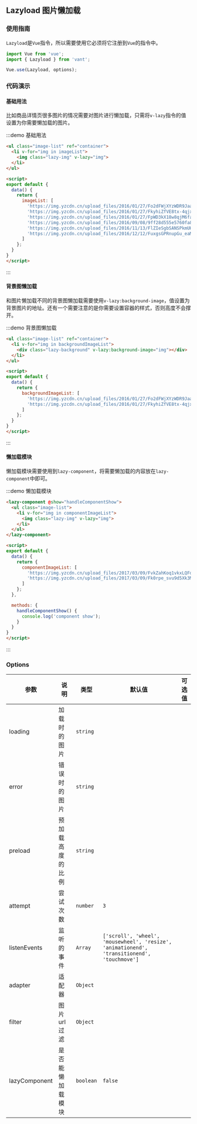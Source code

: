 <style>
@component-namespace demo {
  @b lazyload {
    .lazy-img {
      display: block;
      width: 100%;
      height: auto;
    }

    .lazy-background {
      height: 300px;
      background-size: cover;
      background-repeat: no-repeat;
    }
  }
}
</style>

<script>
export default {
  data() {
    return {
      imageList: [
        'https://img.yzcdn.cn/upload_files/2016/01/27/Fo2dFWjXYzWDR9Jaa1AEqk1jt7e0',
        'https://img.yzcdn.cn/upload_files/2016/01/27/FkyhiZfVE8tx-4qjxR2VeiqsSZYL',
        'https://img.yzcdn.cn/upload_files/2016/01/27/FpWD3kX18w8qjM6faH-4JqOWHsF4',
        'https://img.yzcdn.cn/upload_files/2016/09/08/9ff28d555e5760fa830344f12efa0087.jpg',
        'https://img.yzcdn.cn/upload_files/2016/11/13/FlZIeSgbSANSPkmUHttMjoIgY3cv.jpg',
        'https://img.yzcdn.cn/upload_files/2016/12/12/FuxgsGPRnupGu_eaMuaR8W0DuSKp.jpeg'
      ],
      backgroundImageList: [
        'https://img.yzcdn.cn/upload_files/2016/01/27/Fo2dFWjXYzWDR9Jaa1AEqk1jt7e0',
        'https://img.yzcdn.cn/upload_files/2016/01/27/FkyhiZfVE8tx-4qjxR2VeiqsSZYL'
      ],
      componentImageList: [
        'https://img.yzcdn.cn/upload_files/2017/03/09/FvkZahKoq1vkxLQFdVWeLf2UCqDz.png',
        'https://img.yzcdn.cn/upload_files/2017/03/09/Fk0rpe_svu9d5Xk3MUCWd1QeMXOu.png'
      ]
    };
  },

  methods: {
    handleComponentShow() {
      console.log('component show');
    }
  }
}
</script>

## Lazyload 图片懒加载

### 使用指南

`Lazyload`是`Vue`指令，所以需要使用它必须将它注册到`Vue`的指令中。

```js
import Vue from 'vue';
import { Lazyload } from 'vant';

Vue.use(Lazyload, options);
```

### 代码演示

#### 基础用法

比如商品详情页很多图片的情况需要对图片进行懒加载，只需将`v-lazy`指令的值设置为你需要懒加载的图片。

:::demo 基础用法
```html
<ul class="image-list" ref="container">
  <li v-for="img in imageList">
    <img class="lazy-img" v-lazy="img">
  </li>
</ul>

<script>
export default {
  data() {
    return {
      imageList: [
        'https://img.yzcdn.cn/upload_files/2016/01/27/Fo2dFWjXYzWDR9Jaa1AEqk1jt7e0',
        'https://img.yzcdn.cn/upload_files/2016/01/27/FkyhiZfVE8tx-4qjxR2VeiqsSZYL',
        'https://img.yzcdn.cn/upload_files/2016/01/27/FpWD3kX18w8qjM6faH-4JqOWHsF4',
        'https://img.yzcdn.cn/upload_files/2016/09/08/9ff28d555e5760fa830344f12efa0087.jpg',
        'https://img.yzcdn.cn/upload_files/2016/11/13/FlZIeSgbSANSPkmUHttMjoIgY3cv.jpg',
        'https://img.yzcdn.cn/upload_files/2016/12/12/FuxgsGPRnupGu_eaMuaR8W0DuSKp.jpeg'
      ]
    };
  }
}
</script>
```
:::

#### 背景图懒加载

和图片懒加载不同的背景图懒加载需要使用`v-lazy:background-image`，值设置为背景图片的地址。还有一个需要注意的是你需要设置容器的样式，否则高度不会撑开。

:::demo 背景图懒加载
```html
<ul class="image-list" ref="container">
  <li v-for="img in backgroundImageList">
    <div class="lazy-background" v-lazy:background-image="img"></div>
  </li>
</ul>

<script>
export default {
  data() {
    return {
      backgroundImageList: [
        'https://img.yzcdn.cn/upload_files/2016/01/27/Fo2dFWjXYzWDR9Jaa1AEqk1jt7e0',
        'https://img.yzcdn.cn/upload_files/2016/01/27/FkyhiZfVE8tx-4qjxR2VeiqsSZYL'
      ]
    };
  }
}
</script>
```
:::

#### 懒加载模块

懒加载模块需要使用到`lazy-component`，将需要懒加载的内容放在`lazy-component`中即可。

:::demo 懒加载模块
```html
<lazy-component @show="handleComponentShow">
  <ul class="image-list">
    <li v-for="img in componentImageList">
      <img class="lazy-img" v-lazy="img">
    </li>
  </ul>
</lazy-component>

<script>
export default {
  data() {
    return {
      componentImageList: [
        'https://img.yzcdn.cn/upload_files/2017/03/09/FvkZahKoq1vkxLQFdVWeLf2UCqDz.png',
        'https://img.yzcdn.cn/upload_files/2017/03/09/Fk0rpe_svu9d5Xk3MUCWd1QeMXOu.png'
      ]
    };
  },

  methods: {
    handleComponentShow() {
      console.log('component show');
    }
  }
}
</script>
```
:::

### Options

| 参数       | 说明      | 类型       | 默认值       | 可选值       |
|-----------|-----------|-----------|-------------|-------------|
| loading | 加载时的图片 | `string`  |  |   |
| error | 错误时的图片 | `string`  |  |   |
| preload | 预加载高度的比例 | `string`  |  |   |
| attempt | 尝试次数 | `number`  | `3` |   |
| listenEvents | 监听的事件 | `Array`  | `['scroll', 'wheel', 'mousewheel', 'resize', 'animationend', 'transitionend', 'touchmove']` |   |
| adapter | 适配器 | `Object`  |  |   |
| filter | 图片url过滤 | `Object`  |  |   |
| lazyComponent | 是否能懒加载模块 | `boolean`  | `false` |   |
